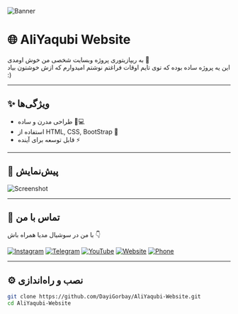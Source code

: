 ![Banner](https://s6.uupload.ir/files/aliyaqubi-banner_4z9b.png)
# 🌐 AliYaqubi Website

به ریپازیتوری پروژه وبسایت شخصی من خوش اومدی 🚀  
این یه پروژه ساده بوده که توی تایم اوقات فراغتم نوشتم امیدوارم که ازش خوشتون بیاد :)

---

## ✨ ویژگی‌ها
- طراحی مدرن و ساده 📱💻
- استفاده از HTML, CSS, BootStrap 🎨
- قابل توسعه برای آینده ⚡

---

## 📸 پیش‌نمایش
![Screenshot](https://s6.uupload.ir/files/screenshot_(248)_fzuv.png)

---

## 🔗 تماس با من
با من در سوشیال مدیا همراه باش 👇  

[![Instagram](https://img.shields.io/badge/Instagram-%23E4405F?style=for-the-badge&logo=instagram&logoColor=white)](https://www.instagram.com/aliyaqubi88/)
[![Telegram](https://img.shields.io/badge/Telegram-%230088CC?style=for-the-badge&logo=telegram&logoColor=white)](https://t.me/dayigorbay)
[![YouTube](https://img.shields.io/badge/YouTube-%23FF0000?style=for-the-badge&logo=youtube&logoColor=white)](https://www.youtube.com/@DayiGorbay13/)
[![Website](https://img.shields.io/badge/Website-%2300BFA5?style=for-the-badge&logo=google-chrome&logoColor=white)](https://maliyaqubi.ir/)
[![Phone](https://img.shields.io/badge/Phone-%239E9E9E?style=for-the-badge&logo=phone&logoColor=white)](tel:+989150298062)

---

## ⚙️ نصب و راه‌اندازی
```bash
git clone https://github.com/DayiGorbay/AliYaqubi-Website.git
cd AliYaqubi-Website